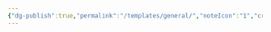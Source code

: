 ```yaml
---
{"dg-publish":true,"permalink":"/templates/general/","noteIcon":"1","created":"2025-08-27T13:14:13.904+01:00","updated":"2024-11-26T10:14:36.000+00:00"}
---
```



